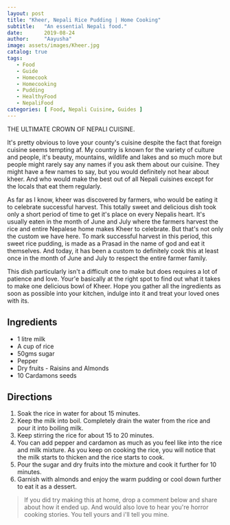 ```yaml
---
layout: post
title: "Kheer, Nepali Rice Pudding | Home Cooking"
subtitle:   "An essential Nepali food."
date:       2019-08-24
author:     "Aayusha"
image: assets/images/Kheer.jpg
catalog: true
tags:
   - Food
   - Guide
   - Homecook
   - Homecooking
   - Pudding
   - HealthyFood
   - NepaliFood
categories: [ Food, Nepali Cuisine, Guides ]
---
```


THE ULTIMATE CROWN OF NEPALI CUISINE.


It's pretty obvious to love your county's cuisine despite the fact that foreign cuisine seems tempting af. My country is known for
the variety of culture and people, it's beauty, mountains, wildlife and lakes and so much more but people might rarely say
any names if you ask them about our cuisine. They might have a few names to say, but you would definitely not hear about kheer.
And who would make the best out of all Nepali cuisines except for the locals that eat them regularly.

As far as I know, kheer was discovered by farmers, who would be eating it to celebrate successful harvest. This totally sweet and
delicious dish took only a short period of time to get it's place on every Nepalis heart. It's usually eaten in the month of June and July
where the farmers harvest the rice and entire Nepalese home makes Kheer to celebrate. But that's not only the custom we have here. 
To mark successful harvest in this period, this sweet rice pudding, is made as a Prasad in the name of god and eat it themselves. 
And today, it has been a custom to definitely cook this at least once in the month of June and July to respect the entire farmer family.

This dish particularly isn't a difficult one to make but does requires a lot of patience and love. Your'e basically at
the right spot to find out what it takes to make one delicious bowl of Kheer. Hope you gather 
all the ingredients as soon as possible into your kitchen, indulge into it and treat your loved ones with its. 
  
<div class="recipe-contents">
 <div class="ingredients">
   <h2 class="text-primary">Ingredients</h2> 
     <ul>
       <li>1 litre milk</li>
       <li>A cup of rice</li>
       <li>50gms sugar</li>
       <li>Pepper</li>
       <li>Dry fruits - Raisins and Almonds</li>
       <li>10 Cardamons seeds</li>
     </ul>
 </div>
          
 <div class="directions">
   <h2 class="text-primary">Directions</h2> 
     <ol>
       <li>Soak the rice in water for about 15 minutes.</li>
       <li>Keep the milk into boil. Completely drain the water from the rice and pour it into boiling milk.</li>
       <li>Keep stirring the rice for about 15 to 20 minutes.</li>
       <li>You can add pepper and cardamon as much as you feel like into the rice and milk mixture. As you keep on cooking the rice, you will
       notice that the milk starts to thicken and the rice starts to cook.</li>
       <li>Pour the sugar and dry fruits into the mixture and cook it further for 10 minutes.</li>
       <li>Garnish with almonds and enjoy the warm pudding or cool down further to eat it as a dessert.</li>
     </ol>
 </div>
</div>

> If you did try making this at home, drop a comment below and share about how it ended up.
>  And would also love to hear you're horror cooking stories. You tell yours and i'll tell you mine.